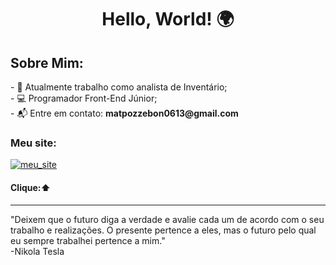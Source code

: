 <h1 align="center">Hello, World! 🌍</h1>

<div>
<!-- About me -->
<h2>Sobre Mim:</h2>
- 💼 Atualmente trabalho como analista de Inventário;<br>
- 💻 Programador Front-End Júnior; <br>
- 📬 Entre em contato: <strong>matpozzebon0613@gmail.com</strong><br>
  <h3>Meu site:</h3>
 <a href="https://meuportfolio-lac.vercel.app/"><img src="https://github.com/user-attachments/assets/4323da03-cc06-40d5-a86b-348a9951c95a" alt="meu_site"></a>
 <br>
<h4>Clique:⬆️</h4>

</div>
<hr>
<div>
  <p>"Deixem que o futuro diga a verdade e avalie cada um de acordo com o seu trabalho e realizações. O presente pertence a eles, mas o futuro pelo qual eu sempre trabalhei pertence a mim."<br>-Nikola Tesla</p>
</div>
